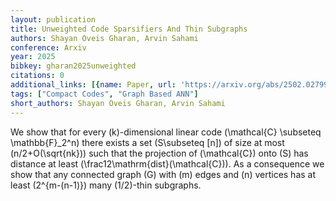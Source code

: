 ```yaml
---
layout: publication
title: Unweighted Code Sparsifiers And Thin Subgraphs
authors: Shayan Oveis Gharan, Arvin Sahami
conference: Arxiv
year: 2025
bibkey: gharan2025unweighted
citations: 0
additional_links: [{name: Paper, url: 'https://arxiv.org/abs/2502.02799'}]
tags: ["Compact Codes", "Graph Based ANN"]
short_authors: Shayan Oveis Gharan, Arvin Sahami
---
```

We show that for every \(k\)-dimensional linear code \(\mathcal\{C\} \subseteq
\mathbb\{F\}_2^n\) there exists a set \(S\subseteq [n]\) of size at most
\(n/2+O(\sqrt\{nk\})\) such that the projection of \(\mathcal\{C\}\) onto \(S\) has
distance at least \(\frac12\mathrm\{dist\}(\mathcal\{C\})\). As a consequence we show
that any connected graph \(G\) with \(m\) edges and \(n\) vertices has at least
\(2^\{m-(n-1)\}\) many \(1/2\)-thin subgraphs.